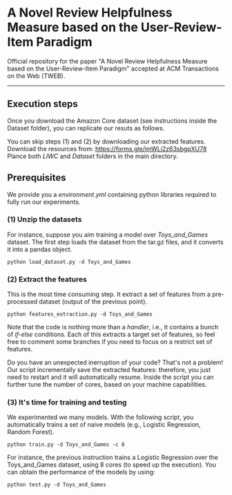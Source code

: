 # A Novel Review Helpfulness Measure based on the User-Review-Item Paradigm
Official repository for the paper "A Novel Review Helpfulness Measure based on the User-Review-Item Paradigm" accepted at  ACM Transactions on the Web (TWEB).

--------------------------
## Execution steps
Once you download the Amazon Core dataset (see instructions inside the Dataset folder), you can replicate our resuts as follows.

You can skip steps (1) and (2) by downloading our extracted features. 
Download the resources from: https://forms.gle/imWLi2z63sbgqXU78
Plance both *LIWC* and *Dataset* folders in the main directory. 

## Prerequisites
We provide you a *environment.yml* containing python libraries required to fully run our experiments. 


### (1) Unzip the datasets
For instance, suppose you aim training a model over *Toys_and_Games* dataset. 
The first step loads the dataset from the tar.gz files, and it converts it into a pandas object. 

    python load_dataset.py -d Toys_and_Games

### (2) Extract the features
This is the most time consuming step. 
It extract a set of features from a pre-processed dataset (output of the previous point). 

    python features_extraction.py -d Toys_and_Games

Note that the code is nothing more than a *handler*, i.e., it contains a bunch of *if-else* conditions. 
Each of this extracts a target set of features, so feel free to comment some branches if you need to focus on a restrict set of features. 

Do you have an unexpected inerruption of your code? 
That's not a problem! Our script incrementally save the extracted features: therefore, you just need to restart and it will automatically resume. 
Inside the script you can further tune the number of cores, based on your machine capabilities. 

### (3) It's time for training and testing
We experimented we many models. 
With the following script, you automatically trains a set of naive models (e.g., Logistic Regression, Random Forest). 

    python train.py -d Toys_and_Games -c 8

For instance, the previous instruction trains a Logistic Regression over the Toys_and_Games dataset, using 8 cores (to speed up the execution). 
You can obtain the performance of the models by using:

    python test.py -d Toys_and_Games


